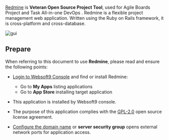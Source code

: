 [Redmine](https://www.redmine.org/) is **Veteran Open Source  Project Tool**, used for Agile Boards Project and Task All-in-one DevOps . Redmine is a flexible project management web application. Written using the Ruby on Rails framework, it is cross-platform and cross-database.


![gui](https://libs.websoft9.com/Websoft9/DocsPicture/zh/redmine/redmine-gui-websoft9.jpg)


## Prepare

When referring to this document to use **Redmine**, please read and ensure the following points:

- [Login to Websoft9 Console](./login-console) and find or install Redmine:
  - Go to **My Apps** listing applications 
  - Go to **App Store** installing target application

- This application is installed by Websoft9 console.


- The purpose of this application complies with the [GPL-2.0](https://opensource.org/licenses/GPL-2.0) open source license agreement.


- [Configure the domain name](./domain-set) or **server security group** opens external network ports for application access.